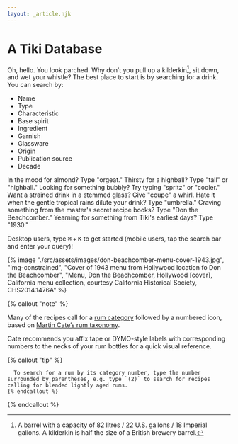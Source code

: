 ```yaml
---
layout: _article.njk
---
```


<!-- markdownlint-disable MD025 -->
# A Tiki Database
<!-- markdownlint-enable MD025 -->

<span class="small-caps">Oh, hello</span>. You look parched. Why don&rsquo;t you pull up a kilderkin[^1], sit down, and wet your whistle? The best place to start is by searching for a drink. You can search by:

[^1]: A barrel with a capacity of 82 litres / 22 U.S. gallons / 18 Imperial gallons. A kilderkin is half the size of a British brewery barrel.

<div class="col-2">

* Name
* Type
* Characteristic
* Base spirit
* Ingredient
* Garnish
* Glassware
* Origin
* Publication source
* Decade

</div>

In the mood for almond? Type "orgeat." Thirsty for a highball? Type "tall" or "highball." Looking for something bubbly? Try typing "spritz" or "cooler." Want a strained drink in a stemmed glass? Give "coupe" a whirl. Hate it when the gentle tropical rains dilute your drink? Type "umbrella." Craving something from the master's secret recipe books? Type "Don the Beachcomber." Yearning for something from Tiki's earliest days? Type "1930."

Desktop users, type <kbd>⌘</kbd>&#8239;+&#8239;<kbd>K</kbd> to get started (mobile users, tap the search bar and enter your query)!

<dialog-image>

  {% image "./src/assets/images/don-beachcomber-menu-cover-1943.jpg", "img-constrained", "Cover of 1943 menu from Hollywood location fo Don the Beachcomber", "Menu, Don the Beachcomber, Hollywood \[cover\], California menu collection, courtesy California Historical Society, CHS2014.1476A" %}

</dialog-image>

{% callout "note" %}

  Many of the recipes call for a <a href="/rums" >rum category</a> followed by a numbered icon, based on <a href="https://www.amazon.com/Smugglers-Cove-Exotic-Cocktails-Cult/dp/1607747324/">Martin Cate’s rum taxonomy</a>.

  Cate recommends you affix tape or DYMO-style labels with corresponding numbers to the necks of your rum bottles for a quick visual reference.

  <stack-l>
    {% callout "tip" %}

      To search for a rum by its category number, type the number surrounded by parentheses, e.g. type `(2)` to search for recipes calling for blended lightly aged rums.
    {% endcallout %}
  </stack-l>

{% endcallout %}
